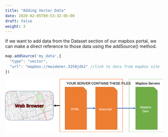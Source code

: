 ```yaml
---
title: "Adding Vector Data"
date: 2020-02-05T09:53:32-05:00
draft: false
weight: 3
---
```


If we want to add data from the Dataset section of our mapbox portal, we can make a direct reference to those data using the addSource() method.

```javascript
map.addSource('my_data',{
  "type": "vector",
  "url": "mapbox://mwidener.3259jdk2" //link to data from mapbox site
})
```

![add vector data](add_vector_data.png)
